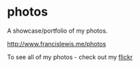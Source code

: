 # photos

A showcase/portfolio of my photos.

http://www.francislewis.me/photos


To see all of my photos - check out my [flickr](https://www.flickr.com/photos/127356653@N03/)

